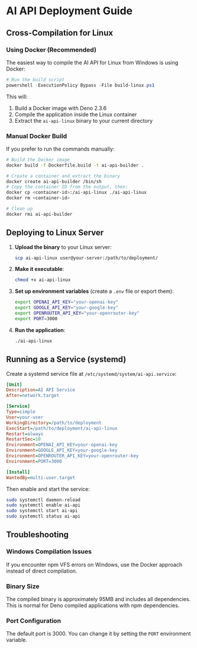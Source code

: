 # AI API Deployment Guide

## Cross-Compilation for Linux

### Using Docker (Recommended)

The easiest way to compile the AI API for Linux from Windows is using Docker:

```powershell
# Run the build script
powershell -ExecutionPolicy Bypass -File build-linux.ps1
```

This will:
1. Build a Docker image with Deno 2.3.6
2. Compile the application inside the Linux container
3. Extract the `ai-api-linux` binary to your current directory

### Manual Docker Build

If you prefer to run the commands manually:

```bash
# Build the Docker image
docker build -f Dockerfile.build -t ai-api-builder .

# Create a container and extract the binary
docker create ai-api-builder /bin/sh
# Copy the container ID from the output, then:
docker cp <container-id>:/ai-api-linux ./ai-api-linux
docker rm <container-id>

# Clean up
docker rmi ai-api-builder
```

## Deploying to Linux Server

1. **Upload the binary** to your Linux server:
   ```bash
   scp ai-api-linux user@your-server:/path/to/deployment/
   ```

2. **Make it executable**:
   ```bash
   chmod +x ai-api-linux
   ```

3. **Set up environment variables** (create a `.env` file or export them):
   ```bash
   export OPENAI_API_KEY="your-openai-key"
   export GOOGLE_API_KEY="your-google-key"
   export OPENROUTER_API_KEY="your-openrouter-key"
   export PORT=3000
   ```

4. **Run the application**:
   ```bash
   ./ai-api-linux
   ```

## Running as a Service (systemd)

Create a systemd service file at `/etc/systemd/system/ai-api.service`:

```ini
[Unit]
Description=AI API Service
After=network.target

[Service]
Type=simple
User=your-user
WorkingDirectory=/path/to/deployment
ExecStart=/path/to/deployment/ai-api-linux
Restart=always
RestartSec=10
Environment=OPENAI_API_KEY=your-openai-key
Environment=GOOGLE_API_KEY=your-google-key
Environment=OPENROUTER_API_KEY=your-openrouter-key
Environment=PORT=3000

[Install]
WantedBy=multi-user.target
```

Then enable and start the service:
```bash
sudo systemctl daemon-reload
sudo systemctl enable ai-api
sudo systemctl start ai-api
sudo systemctl status ai-api
```

## Troubleshooting

### Windows Compilation Issues

If you encounter npm VFS errors on Windows, use the Docker approach instead of direct compilation.

### Binary Size

The compiled binary is approximately 95MB and includes all dependencies. This is normal for Deno compiled applications with npm dependencies.

### Port Configuration

The default port is 3000. You can change it by setting the `PORT` environment variable.
